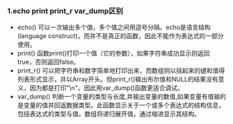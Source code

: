 ### 1.echo print print_r var_dump区别
 - echo()
可以一次输出多个值，多个值之间用逗号分隔。echo是语言结构(language construct)，而并不是真正的函数，因此不能作为表达式的一部分使用。
 - print()
函数print()打印一个值（它的参数），如果字符串成功显示则返回true，否则返回false。
 - print_r()
可以把字符串和数字简单地打印出来，而数组则以括起来的键和值得列表形式显示，并以Array开头。但print_r()输出布尔值和NULL的结果没有意义，因为都是打印"\n"。因此用var_dump()函数更适合调试。
 - var_dump()
判断一个变量的类型与长度,并输出变量的数值,如果变量有值输的是变量的值并回返数据类型。此函数显示关于一个或多个表达式的结构信息，包括表达式的类型与值。数组将递归展开值，通过缩进显示其结构。
